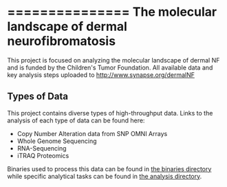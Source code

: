 ===============
The molecular landscape of dermal neurofibromatosis
===============
This project is focused on analyzing the molecular landscape of dermal NF and is
funded by the Children's Tumor Foundation.  All available data and key analysis
steps uploaded to http://www.synapse.org/dermalNF


Types of Data
-------------

This project contains diverse types of high-throughput data. Links to the
analysis of each type of data can be found here:
* Copy Number Alteration data from SNP OMNI Arrays
* Whole Genome Sequencing
* RNA-Sequencing
* iTRAQ Proteomics

Binaries used to process this data can be found in [the binaries directory](./bin/) while specific
analytical tasks can be found in [the analysis directory](./analysis).
